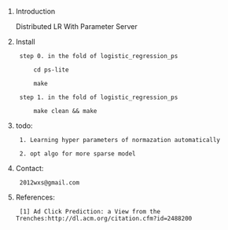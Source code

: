 1. Introduction

	Distributed LR With Parameter Server

2. Install

        step 0. in the fold of logistic_regression_ps
      
            cd ps-lite

            make

        step 1. in the fold of logistic_regression_ps

            make clean && make
    
3. todo:

        1. Learning hyper parameters of normazation automatically

        2. opt algo for more sparse model


4. Contact:

        2012wxs@gmail.com


5. References:

        [1] Ad Click Prediction: a View from the Trenches:http://dl.acm.org/citation.cfm?id=2488200

